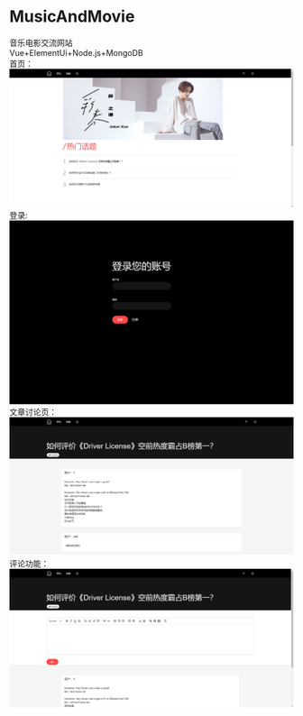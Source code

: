# MusicAndMovie
音乐电影交流网站  
Vue+ElementUi+Node.js+MongoDB  
首页：  
![image](https://github.com/dwardchan/MusicAndMovie/blob/master/readmeIMG/1.png)  
登录:  
![image](https://github.com/dwardchan/MusicAndMovie/blob/master/readmeIMG/2.png)   
文章讨论页：  
![image](https://github.com/dwardchan/MusicAndMovie/blob/master/readmeIMG/3.png)
评论功能：  
![image](https://github.com/dwardchan/MusicAndMovie/blob/master/readmeIMG/4.png)  
